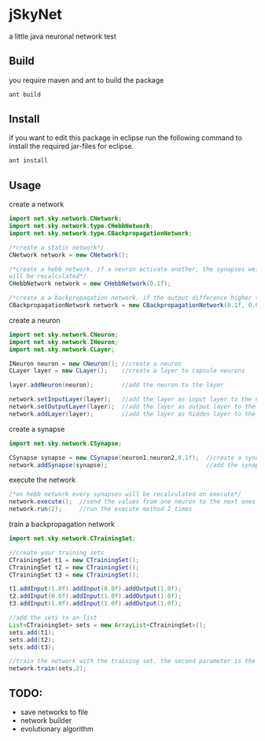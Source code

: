 jSkyNet
=======

a little java neuronal network test

Build
-----

you require maven and ant to build the package

```php
ant build
```

Install
-------

if you want to edit this package in eclipse run the following command to install the required jar-files for eclipse.

```php
ant install
```

Usage
-----

create a network

```java
import net.sky.network.CNetwork;
import net.sky.network.type.CHebbNetwork;
import net.sky.network.type.CBackpropagationNetwork;

/*create a static network*/
CNetwork network = new CNetwork();

/*create a hebb network. if a neuron activate another, the synapses weight
will be recalculated*/
CHebbNetwork network = new CHebbNetwork(0.1f);

/*create a a backpropagation network. if the output difference higher than the tolerance, the network will be recalculated with the backpropagation algorithmus*/
CBackpropagationNetwork network = new CBackpropagationNetwork(0.1f, 0.01f);
```

create a neuron

```java
import net.sky.network.CNeuron;
import net.sky.network.INeuron;
import net.sky.network.CLayer;

INeuron neuron = new CNeuron(); //create a neuron
CLayer layer = new CLayer();	//create a layer to capsule neurons

layer.addNeuron(neuron);		//add the neuron to the layer

network.setInputLayer(layer);	//add the layer as input layer to the network
network.setOutputLayer(layer);	//add the layer as output layer to the network
network.addLayer(layer);		//add the layer as hidden layer to the network
```

create a synapse

```java
import net.sky.network.CSynapse;

CSynapse synapse = new CSynapse(neuron1,neuron2,0.1f);	//create a synapse from neuron1 to neuron2 with an weight of 0.1f
network.addSynapse(synapse);							//add the synapse to the network
```

execute the network

```java
/*on hebb network every synapses will be recalculated on execute*/
network.execute(); 	//send the values from one neuron to the next ones
network.run(2);		//run the execute method 2 times
```

train a backpropagation network

```java
import net.sky.network.CTrainingSet;

//create your training sets
CTrainingSet t1 = new CTrainingSet();
CTrainingSet t2 = new CTrainingSet();
CTrainingSet t3 = new CTrainingSet();

t1.addInput(1.0f).addInput(0.0f).addOutput(1.0f);
t2.addInput(0.0f).addInput(1.0f).addOutput(1.0f);
t3.addInput(1.0f).addInput(1.0f).addOutput(1.0f);

//add the sets to an list
List<CTrainingSet> sets = new ArrayList<CTrainingSet>();
sets.add(t1);
sets.add(t2);
sets.add(t3);

//train the network with the training set. the second parameter is the step count from input to output neurons
network.train(sets,2);
```

TODO:
-----

- save networks to file
- network builder
- evolutionary algorithm
